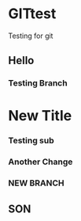 # GITtest
Testing for git

## Hello

### Testing Branch

# New Title


### Testing sub

### Another Change




### NEW BRANCH

## SON